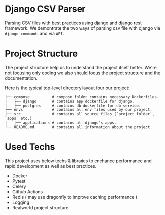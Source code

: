 # Django CSV Parser
Parsing CSV files with best practices using django and django rest framework. We demontrate the two ways of parsing csv file with django via `django commands` and via `API`.

# Project Structure
The project structure help us to understand the project itself better. We're not focusing only coding we also should focus the project structure and the documentation.

Here is the typical top-level directory layout four our project:
    
    ├── compose          # compose folder contains necessary Dockerfiles.
    |   ├── django       # contains app dockerfile for django.
    |   ├── postgres     # contains db dockerfile for db service.
    ├── envs             # contains all env files used by our project.
    ├── src              # contains all source files (`project folder`, `apps` etc.)
    |   |── applications # contains all django's apps.
    └── README.md        # contains all information about the project.

# Used Techs
This project uses below techs & libraries to enchance performance and rapid development as well as best practices.
- Docker
- Pytest
- Celery
- Github Actions
- Redis ( may use dragonfly to improve caching performance )
- Logging
- Realworld project structure.